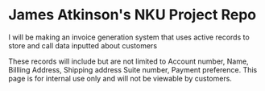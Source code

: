 # James Atkinson's NKU Project Repo

I will be making an invoice generation system that uses active records to store and call data inputted about customers

These records will include but are not limited to Account number, Name, Billling Address, Shipping address Suite number, Payment preference.
This page is for internal use only and will not be viewable by customers. 